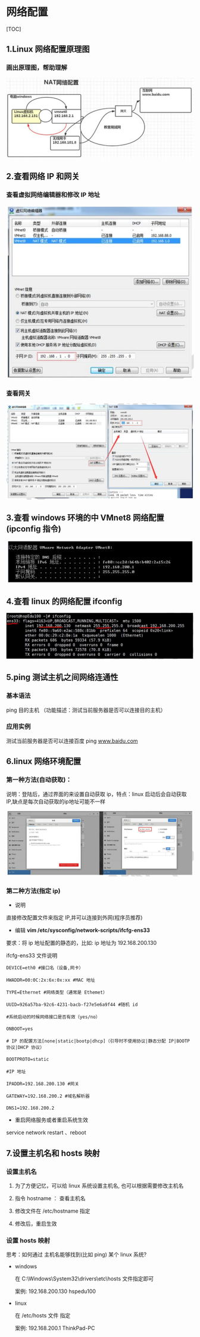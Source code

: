 # 网络配置

[TOC]

## 1.Linux 网络配置原理图 

### 画出原理图，帮助理解

![](./图片/NAT.jpg)



## 2.查看网络 IP 和网关 

### 查看虚拟网络编辑器和修改 IP 地址

![](./图片/网络编辑器.jpg)

### 查看网关

![](./图片/网关.jpg)



## 3.查看 windows 环境的中 VMnet8 网络配置 (ipconfig 指令)

![](./图片/ipconfig.jpg)



## 4.查看 linux 的网络配置 ifconfig

![](./图片/ifconfig.jpg)





## 5.ping 测试主机之间网络连通性 

### 基本语法 

ping 目的主机 （功能描述：测试当前服务器是否可以连接目的主机） 

### 应用实例 

测试当前服务器是否可以连接百度 ping www.baidu.com



## 6.linux 网络环境配置 

### 第一种方法(自动获取)： 

说明：登陆后，通过界面的来设置自动获取 ip，特点：linux 启动后会自动获取 IP,缺点是每次自动获取的ip地址可能不一样

![](./图片/自动.jpg)



### 第二种方法(指定 ip) 

- 说明 

直接修改配置文件来指定 IP,并可以连接到外网(程序员推荐) 

- 编辑 **vim /etc/sysconfig/network-scripts/ifcfg-ens33** 

要求：将 ip 地址配置的静态的，比如: ip 地址为 192.168.200.130

 

ifcfg-ens33 文件说明 

```
DEVICE=eth0 #接口名（设备,网卡） 

HWADDR=00:0C:2x:6x:0x:xx #MAC 地址 

TYPE=Ethernet #网络类型（通常是 Ethemet） 

UUID=926a57ba-92c6-4231-bacb-f27e5e6a9f44 #随机 id 

#系统启动的时候网络接口是否有效（yes/no） 

ONBOOT=yes 

# IP 的配置方法[none|static|bootp|dhcp]（引导时不使用协议|静态分配 IP|BOOTP 协议|DHCP 协议）

BOOTPROTO=static 

#IP 地址

IPADDR=192.168.200.130 #网关 

GATEWAY=192.168.200.2 #域名解析器 

DNS1=192.168.200.2 
```

- 重启网络服务或者重启系统生效 

service network restart 、reboot



## 7.设置主机名和 hosts 映射 

### 设置主机名 

1) 为了方便记忆，可以给 linux 系统设置主机名, 也可以根据需要修改主机名 

2) 指令 hostname ： 查看主机名 

3) 修改文件在 /etc/hostname 指定 

4) 修改后，重启生效 



### 设置 hosts 映射 

思考：如何通过 主机名能够找到(比如 ping) 某个 linux 系统? 

- windows 

  在 C:\Windows\System32\drivers\etc\hosts 文件指定即可 

  案例: 192.168.200.130 hspedu100 

- linux 

  在 /etc/hosts 文件 指定

  案例: 192.168.200.1 ThinkPad-PC